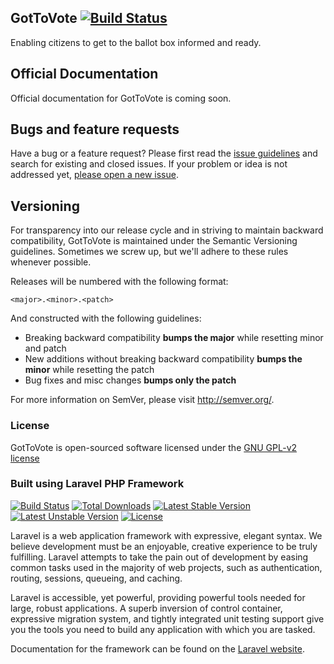 ## GotToVote [![Build Status](https://travis-ci.org/CodeForAfrica/GotToVote.png)](https://travis-ci.org/CodeForAfrica/GotToVote.png)

Enabling citizens to get to the ballot box informed and ready.

## Official Documentation

Official documentation for GotToVote is coming soon.

## Bugs and feature requests

Have a bug or a feature request? Please first read the [issue guidelines](https://github.com/CodeForAfrica/GotToVote/blob/master/CONTRIBUTING.md#using-the-issue-tracker) and search for existing and closed issues. If your problem or idea is not addressed yet, [please open a new issue](https://github.com/CodeForAfrica/GotToVote/issues/new).

## Versioning

For transparency into our release cycle and in striving to maintain backward compatibility, GotToVote is maintained under the Semantic Versioning guidelines. Sometimes we screw up, but we'll adhere to these rules whenever possible.

Releases will be numbered with the following format:

`<major>.<minor>.<patch>`

And constructed with the following guidelines:

- Breaking backward compatibility **bumps the major** while resetting minor and patch
- New additions without breaking backward compatibility **bumps the minor** while resetting the patch
- Bug fixes and misc changes **bumps only the patch**

For more information on SemVer, please visit <http://semver.org/>.

### License

GotToVote is open-sourced software licensed under the [GNU GPL-v2 license](https://github.com/CodeForAfrica/GotToVote/blob/master/LICENSE)

### Built using Laravel PHP Framework

[![Build Status](https://travis-ci.org/laravel/framework.svg)](https://travis-ci.org/laravel/framework)
[![Total Downloads](https://poser.pugx.org/laravel/framework/d/total.svg)](https://packagist.org/packages/laravel/framework)
[![Latest Stable Version](https://poser.pugx.org/laravel/framework/v/stable.svg)](https://packagist.org/packages/laravel/framework)
[![Latest Unstable Version](https://poser.pugx.org/laravel/framework/v/unstable.svg)](https://packagist.org/packages/laravel/framework)
[![License](https://poser.pugx.org/laravel/framework/license.svg)](https://packagist.org/packages/laravel/framework)

Laravel is a web application framework with expressive, elegant syntax. We believe development must be an enjoyable, creative experience to be truly fulfilling. Laravel attempts to take the pain out of development by easing common tasks used in the majority of web projects, such as authentication, routing, sessions, queueing, and caching.

Laravel is accessible, yet powerful, providing powerful tools needed for large, robust applications. A superb inversion of control container, expressive migration system, and tightly integrated unit testing support give you the tools you need to build any application with which you are tasked.

Documentation for the framework can be found on the [Laravel website](http://laravel.com/docs).
